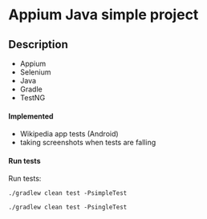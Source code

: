 # Appium Java simple project
## Description
- Appium
- Selenium
- Java
- Gradle
- TestNG

#### Implemented
- Wikipedia app tests (Android)
- taking screenshots when tests are falling

#### Run tests
Run tests:
```
./gradlew clean test -PsimpleTest
```

```
./gradlew clean test -PsingleTest
```

